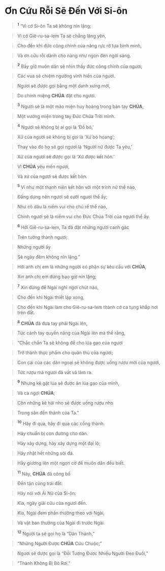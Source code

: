 # Ơn Cứu Rỗi Sẽ Đến Với Si-ôn

> <sup><b>1</b></sup> “Vì cớ Si-ôn Ta sẽ không nín lặng;
>


> Vì cớ Giê-ru-sa-lem Ta sẽ chẳng lặng yên,
>


> Cho đến khi đức công chính của nàng rực rỡ tựa bình minh,
>


> Và ơn cứu rỗi dành cho nàng như ngọn đèn ngời sáng.
>


> <sup><b>2</b></sup> Bấy giờ muôn dân sẽ nhìn thấy đức công chính của ngươi;
>


> Các vua sẽ chiêm ngưỡng vinh hiển của ngươi.
>


> Ngươi sẽ được gọi bằng một danh xưng mới,
>


> Do chính miệng **CHÚA** đặt cho ngươi.
>


> <sup><b>3</b></sup> Ngươi sẽ là một mão miện huy hoàng trong bàn tay **CHÚA**,
>


> Một vương miện trong tay Đức Chúa Trời mình.
>


> <sup><b>4</b></sup> Ngươi sẽ không bị ai gọi là ‘Đồ bỏ,’
>


> Xứ của ngươi sẽ không bị gọi là ‘Xứ bỏ hoang’;
>


> Thay vào đó họ sẽ gọi ngươi là ‘Người nữ được Ta yêu,’
>


> Xứ của ngươi sẽ được gọi là ‘Xứ được kết hôn.’
>


> Vì **CHÚA** yêu mến ngươi,
>


> Và xứ của ngươi sẽ được kết hôn.
>


> <sup><b>5</b></sup> Vì như một thanh niên kết hôn với một trinh nữ thể nào,
>


> Đấng dựng nên ngươi sẽ cưới ngươi thể ấy;
>


> Như cô dâu là niềm vui cho chú rể thể nào,
>


> Chính ngươi sẽ là niềm vui cho Đức Chúa Trời của ngươi thể ấy.
>


> <sup><b>6</b></sup> Hỡi Giê-ru-sa-lem, Ta đã đặt những người canh gác
>


> Trên tường thành ngươi;
>


> Những người ấy
>


> Sẽ ngày đêm không nín lặng.”
>


> Hỡi anh chị em là những người có phận sự kêu cầu với **CHÚA**,
>


> Xin anh chị em đừng bao giờ nín lặng;
>


> <sup><b>7</b></sup> Xin đừng để Ngài nghỉ ngơi chút nào,
>


> Cho đến khi Ngài thiết lập xong,
>


> Cho đến khi Ngài làm cho Giê-ru-sa-lem thành cớ ca tụng khắp nơi trên đất.
>


> <sup><b>8</b></sup> **CHÚA** đã đưa tay phải Ngài lên,
>


> Tức cánh tay quyền năng của Ngài lên mà thề rằng,
>


> “Chắc chắn Ta sẽ không để cho lúa gạo của ngươi
>


> Trở thành thực phẩm cho quân thù của ngươi;
>


> Con cái của các dân ngoại sẽ không được uống rượu mới của ngươi,
>


> Tức rượu mà ngươi đã vất vả làm ra.
>


> <sup><b>9</b></sup> Nhưng kẻ gặt lúa sẽ được ăn lúa gạo của mình,
>


> Và ca ngợi **CHÚA**;
>


> Còn những kẻ hái nho sẽ được uống rượu nho
>


> Trong sân đền thánh của Ta.”
>


> <sup><b>10</b></sup> Hãy đi qua, hãy đi qua các cổng thành.
>


> Hãy chuẩn bị con đường cho dân.
>


> Hãy xây dựng, hãy xây dựng một đại lộ;
>


> Hãy nhặt hết những sỏi đá.
>


> Hãy giương lên một ngọn cờ để muôn dân đều biết.
>


> <sup><b>11</b></sup> Này, **CHÚA** đã công bố
>


> Đến tận cùng trái đất:
>


> Hãy nói với Ái Nữ của Si-ôn:
>


> Kìa, ngày giải cứu của ngươi đến.
>


> Kìa, Ngài đem phần thưởng theo với Ngài,
>


> Và vật ban thưởng của Ngài đi trước Ngài.
>


> <sup><b>12</b></sup> Người ta sẽ gọi họ là “Dân Thánh,”
>


> “Những Người Được **CHÚA** Cứu Chuộc;”
>


> Ngươi sẽ được gọi là “Đối Tượng Được Nhiều Người Đeo Đuổi,”
>


> “Thành Không Bị Bỏ Rơi.”
>